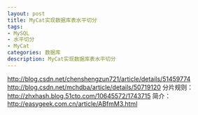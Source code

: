```yaml
---
layout: post
title: MyCat实现数据库表水平切分
tags:
- MySQL
- 水平切分
- MyCat
categories: 数据库
description: MyCat实现数据库表水平切分
---
```


http://blog.csdn.net/chenshengzun721/article/details/51459774
http://blog.csdn.net/mchdba/article/details/50719120
分片规则：http://zhxhash.blog.51cto.com/10645572/1743715
简介：http://easygeek.com.cn/article/ABfmM3.html
